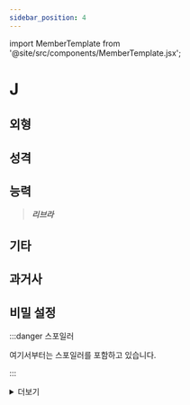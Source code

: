 ```yaml
---
sidebar_position: 4
---
```


import MemberTemplate from '@site/src/components/MemberTemplate.jsx';

# J

<MemberTemplate
  title="드라칼"
  image="/img/G.png"
  codename="G"
  gender="남성"
  age="27"
  height="183cm"
  affiliation=""
  ability="[S급] "
  bg="#ebeffa"
  cr="#fff"
/>

## 외형



## 성격



## 능력

> ***리브라***  



## 기타

## 과거사

## 비밀 설정

:::danger 스포일러

여기서부터는 스포일러를 포함하고 있습니다.

:::


<details>
  <summary>더보기</summary>

  여기에 내용 입력

</details>